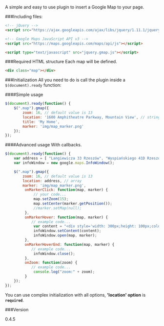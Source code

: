 A simple and easy to use plugin to insert a Google Map to your page.

###Including files:
```html
<!-- jQuery -->
<script src="https://ajax.googleapis.com/ajax/libs/jquery/1.11.1/jquery.min.js"></script>

<!-- Google Maps JavaScript API v3 -->
<script src="https://maps.googleapis.com/maps/api/js"></script>

<script type="text/javascript" src="jquery.gmap.js"></script>
```

###Required HTML structure
Each map will be defined.

```html
<div class="map"></div>
```


###Initialization
All you need to do is call the plugin inside a `$(document).ready` function:

####Simple usage

```javascript
$(document).ready(function() {
    $(".map").gmap({
        zoom: 16, // default value is 13
        location: '1600 Amphitheatre Parkway, Mountain View', // string or array
        title: 'My Home',
        marker: 'img/map_marker.png'
    });
});
```

####Advanced usage
With callbacks.

```javascript
$(document).ready(function() {
    var address = [ "Langiewicza 33 Rzeszów", "Wyspiańskiego 41D Rzeszów" ]; // max 11 (google limits)
    var infoWindow = new google.maps.InfoWindow();

    $(".map").gmap({
        zoom: 16, // default value is 13
        location: address, // array
        marker: 'img/map_marker.png',
         onMarkerClick: function(map, marker) {
             // your code...
             map.setZoom(15);
             map.setCenter(marker.getPosition());
             //marker.setMap(null);
         },
         onMarkerHover: function(map, marker) {
            // example code...
             var content = "<div style='width: 300px;height: 100px;color: #4f5b6f;'>"+marker.getPosition()+"</div>";
             infoWindow.setContent(content);
             infoWindow.open(map, marker);
         },
         onMarkerHoverEnd: function(map, marker) {
            // example code...
             infoWindow.close();
         },
         onZoom: function(zoom) {
            // example code...
             console.log("zoom:" + zoom);
         }
    });
});
```

You can use complex initialization with all options, __'location' option__ is __`required`__.


###Version

0.4.5
